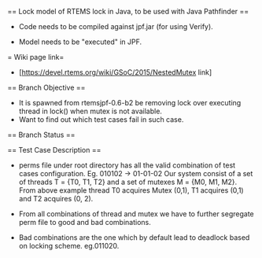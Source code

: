 == Lock model of RTEMS lock in Java, to be used with Java Pathfinder ==

* Code needs to be compiled against jpf.jar (for using Verify).

* Model needs to be "executed" in JPF.

= Wiki page link=
* [https://devel.rtems.org/wiki/GSoC/2015/NestedMutex link] 

== Branch Objective ==

* It is spawned from rtemsjpf-0.6-b2 be removing lock over executing thread in lock() when mutex is not available.
* Want to find out which test cases fail in such case.

== Branch Status ==


== Test Case Description ==

* perms file under root directory has all the valid combination of test cases configuration.
  Eg. 010102  -> 01-01-02
  Our system consist of a set of threads T = {T0, T1, T2} and a set of mutexes M = {M0, M1, M2}. 
  From above example thread T0 acquires Mutex (0,1), T1 acquires (0,1) and T2 acquires (0, 2).

* From all combinations of thread and mutex we have to further segregate perm file to good and bad combinations.
* Bad combinations are the one which by default lead to deadlock based on locking scheme. eg.011020.
